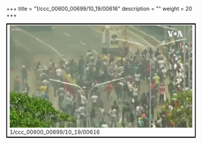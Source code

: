 +++
title = "1/ccc_00600_00699/10_19/00616"
description = ""
weight = 20
+++

<table style="border:2px solid black;max-width:800px;max-height:800px;" 
><tr><td>
<img class="center-fit-jpg"
src="/jpg_/aaa_20190430_NxaOmWaI8sI_00615.jpg">
1/ccc_00600_00699/10_19/00616
</img></td></tr></table>

